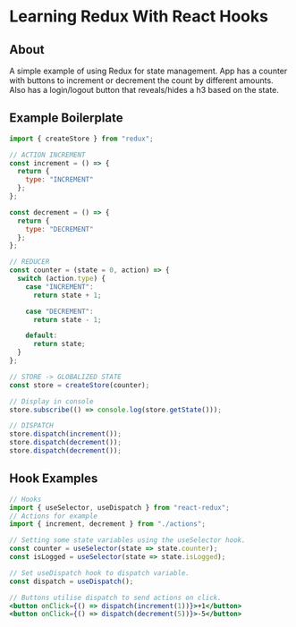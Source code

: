 # Learning Redux With React Hooks

## About

A simple example of using Redux for state management.
App has a counter with buttons to increment or decrement the count by different amounts.
Also has a login/logout button that reveals/hides a h3 based on the state.

## Example Boilerplate

```jsx
import { createStore } from "redux";

// ACTION INCREMENT
const increment = () => {
  return {
    type: "INCREMENT"
  };
};

const decrement = () => {
  return {
    type: "DECREMENT"
  };
};

// REDUCER
const counter = (state = 0, action) => {
  switch (action.type) {
    case "INCREMENT":
      return state + 1;

    case "DECREMENT":
      return state - 1;

    default:
      return state;
  }
};

// STORE -> GLOBALIZED STATE
const store = createStore(counter);

// Display in console
store.subscribe(() => console.log(store.getState()));

// DISPATCH
store.dispatch(increment());
store.dispatch(decrement());
store.dispatch(decrement());
```

## Hook Examples

```jsx
// Hooks
import { useSelector, useDispatch } from "react-redux";
// Actions for example
import { increment, decrement } from "./actions";

// Setting some state variables using the useSelector hook.
const counter = useSelector(state => state.counter);
const isLogged = useSelector(state => state.isLogged);

// Set useDispatch hook to dispatch variable.
const dispatch = useDispatch();

// Buttons utilise dispatch to send actions on click.
<button onClick={() => dispatch(increment(1))}>+1</button>
<button onClick={() => dispatch(decrement(5))}>-5</button>
```
